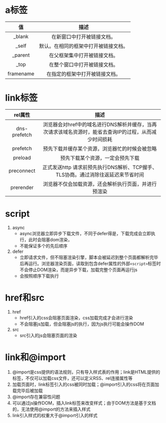 # a标签
| 值    |	描述    |
|:--------: | :----------:  |
|   _blank  |	在新窗口中打开被链接文档。|
|   _self	|   默认。在相同的框架中打开被链接文档。|
|   _parent |	在父框架集中打开被链接文档。    |
|_top   |	在整个窗口中打开被链接文档。    |
|   framename   |	在指定的框架中打开被链接文档。  |

# link标签
| rel属性    |	描述    |
|:--------: | :----------:  |
|   dns-prefetch | 浏览器会对href中的域名进行DNS解析并缓存，当再次请求该域名资源时，能省去查询IP的过程，从而减少时间损耗  |
|   prefetch    |   预先下载并缓存某个资源，浏览器忙的时候会被忽略  |
|   preload     |   预先下载某个资源，一定会预先下载    |
| preconnect    |   正式发送http    请求前预先执行DNS解析、TCP握手、TLS协商。通过消除往返延迟来节省时间 |
|  prerender  | 浏览器不仅会加载资源，还会解析执行页面，并进行预渲染    |

# script
1. async 
    - async浏览器立即异步下载文件，不同于defer得是，下载完成会立即执行，此时会阻塞dom渲染，
    - 不能保证多个的先后顺序
2. defer
    - 立即请求文件，但不阻塞渲染引擎，脚本会被延迟到整个页面都解析完毕后再运行。浏览器渲染页面，读取到包含defer属性的外部`<script>`标签时不会停止DOM渲染，而是异步下载，加载完整个页面再运行js
    - 会按照顺序下载执行

# href和src
1. href
    - href引入的css会阻塞页面渲染，css加载完成才会进行渲染
    - 不会阻塞js加载，但会阻塞js的执行，因为js执行可能会操作DOM
2. src
    - src引入的js会阻塞页面的渲染

# link和@import
1. @import是css提供的语法规则，只有导入样式表的作用；link是HTML提供的标签，不仅可以加载css文件，还可以定义RSS、rel连接属性等
2. 加载页面时，link标签引入的css被同时加载；@import引入的css将在页面加载完毕后被加载
3. @import存在兼容性问题
4. 可以通过js操作DOM，插入link标签来改变样式；由于DOM方法是基于文档的，无法使用@import的方法来插入样式
5. link引入样式的权重大于@import引入的样式
